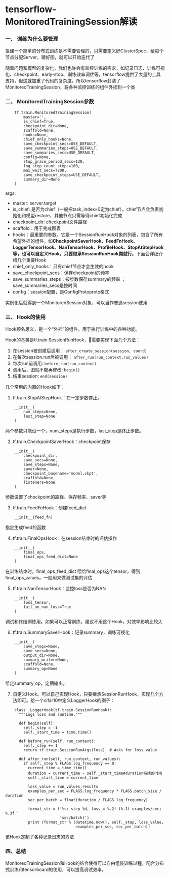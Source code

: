 # tensorflow-MonitoredTrainingSession解读

### 一、 训练为什么要管理
搭建一个简单的分布式训练是不需要管理的，只需要定义好ClusterSpec，给每个节点分配Server，建好图，就可以开始迭代了

随着问题和模型的复杂化，我们也许会有监控训练的需求，如记录日志、训练可视化、checkpoint、early-stop、训练效率调优等，tensorflow提供了大量的工具支持，但这就加重了代码的复杂度。所以tensorflow封装了MonitoredTrainingSession，将各种监控训练的组件外挂到一个类

###  二、 MonitoredTrainingSession参数

```
    tf.train.MonitoredTrainingSession(
        master='',
        is_chief=True,
        checkpoint_dir=None,
        scaffold=None,
        hooks=None,
        chief_only_hooks=None,
        save_checkpoint_secs=USE_DEFAULT,
        save_summaries_steps=USE_DEFAULT,
        save_summaries_secs=USE_DEFAULT,
        config=None,
        stop_grace_period_secs=120,
        log_step_count_steps=100,
        max_wait_secs=7200,
        save_checkpoint_steps=USE_DEFAULT,
        summary_dir=None
    )
```

args:

- master: server.target
- is_chief: 是否为chief（一般把task_index=0定为chief）。chief节点会负责初始化和模型restore，其他节点只需等待chief初始化完成
- checkpoint_dir: checkpoint文件路径
- scaffold：用于完成图表
- hooks：最重要的参数。它是一个SessionRunHook对象的列表，包含了所有希望外挂的组件，如**CheckpointSaverHook、FeedFnHook、LoggerTensorHook、NanTensorHook、ProfileHook、StopAtStepHook等，也可以自定义Hook，只要继承SessionRunHook类就行**。下面会详细介绍几个重要Hook
- chief_only_hooks：只有chief节点才会生效的hook
- save_checkpoint_secs：保存checkpoint的频率
- save_summaries_steps：按步数保存summary的频率 ；save_summaries_secs是按时间
- config：session配置，是ConfigProtoproto格式

实例化后就得到一个MonitoredSession对象，可以当作普通session使用


### 三、 Hook的使用

Hook顾名思义，是一个“外挂”的组件，用于执行训练中的各种功能。

Hook的基类是tf.train.SessionRunHook，需要实现下面几个方法：

1. 在session被创建后调用： `after_create_session(session, coord)`
2. 在每次session.run后被调用： `after_run(run_context,run_values)`
3. 每次run前调用: `before_run(run_context)`
4. 调用后，图就不能再修改: `begin()`
5. 结束session: `end(session)`

几个常用的内置的Hook如下：

1. tf.train.StopAtStepHook：在一定步数停止。
```
    __init__(
        num_steps=None,
        last_step=None
    )
```
两个参数只能设一个，num_steps是执行步数，last_step是终止步数。

2. tf.train.CheckpointSaverHook：checkpoint保存
```
    __init__(
        checkpoint_dir,
        save_secs=None,
        save_steps=None,
        saver=None,
        checkpoint_basename='model.ckpt',
        scaffold=None,
        listeners=None
    )
```
参数设置了checkpoint的路径、保存频率、saver等

3. tf.train.FeedFnHook：创建feed_dict
```
    __init__(feed_fn)
```
指定生成feed的函数

4. tf.train.FinalOpsHook：在session结束时的评估操作
```
    __init__(
        final_ops,
        final_ops_feed_dict=None
    )
```
在训练结束时，final_ops_feed_dict 喂给final_ops这个tensor，得到final_ops_values。一般用来做测试集的评估

5. tf.train.NanTensorHook：监控loss是否为NAN
```
    __init__(
        loss_tensor,
        fail_on_nan_loss=True
    )
```
调试和终结训练用。如果可以正常训练，建议不用这个Hook，对效率影响比较大

6. tf.train.SummarySaverHook：记录summary，训练可视化
```
    __init__(
        save_steps=None,
        save_secs=None,
        output_dir=None,
        summary_writer=None,
        scaffold=None,
        summary_op=None
    )
```
给定summary_op，定期输出。

7. 自定义Hook。可以自己实现Hook，只要继承SessionRunHook，实现几个方法即可。给一个cifar10中定义LoggerHook的例子：
```
    class _LoggerHook(tf.train.SessionRunHook):
      """Logs loss and runtime."""

      def begin(self):
        self._step = -1
        self._start_time = time.time()

      def before_run(self, run_context):
        self._step += 1
        return tf.train.SessionRunArgs(loss)  # Asks for loss value.

      def after_run(self, run_context, run_values):
        if self._step % FLAGS.log_frequency == 0:
          current_time = time.time()
          duration = current_time - self._start_time#duration持续的时间
          self._start_time = current_time

          loss_value = run_values.results
          examples_per_sec = FLAGS.log_frequency * FLAGS.batch_size / duration
          sec_per_batch = float(duration / FLAGS.log_frequency)

          format_str = ('%s: step %d, loss = %.2f (%.1f examples/sec; %.3f '
                        'sec/batch)')
          print (format_str % (datetime.now(), self._step, loss_value,
                               examples_per_sec, sec_per_batch))
```
该Hook定制了各种记录日志的方法


### 四、总结
MonitoredTrainingSession和Hook的结合使得可以自由组装训练过程，配合分布式训练和tensorboard的使用，可以提高调试效率。
